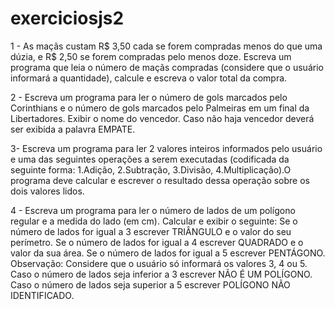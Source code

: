 # exerciciosjs2

1 - As maçãs custam R$ 3,50 cada se forem compradas menos do que uma dúzia, e R$ 2,50 se forem compradas pelo menos doze. Escreva um programa que leia o número de maçãs compradas (considere que o usuário informará a quantidade),  calcule e escreva o valor total da compra.

2 - Escreva um programa para ler o número de gols marcados pelo Corinthians e o número de gols marcados pelo Palmeiras em um final da Libertadores. Exibir o nome do vencedor. Caso não haja vencedor deverá ser exibida a palavra EMPATE.

3- Escreva um programa para ler 2 valores inteiros informados pelo usuário e uma das seguintes operações a serem executadas (codificada da seguinte forma: 1.Adição, 2.Subtração, 3.Divisão, 4.Multiplicação).O programa deve calcular e escrever o resultado dessa operação sobre os dois valores lidos.

4 - Escreva um programa para ler o número de lados de um polígono regular e a medida do lado (em cm).
Calcular e exibir o seguinte: Se o número de lados for igual a 3 escrever TRIÂNGULO e o valor do seu perímetro. Se o número de lados for igual a 4 escrever QUADRADO e o valor da sua área. Se o número de lados for igual a 5 escrever PENTÁGONO. Observação: Considere que o usuário só informará os valores 3, 4 ou 5. Caso o número de lados seja inferior a 3 escrever NÃO É UM POLÍGONO. Caso o número de lados seja superior a 5 escrever POLÍGONO NÃO IDENTIFICADO.
